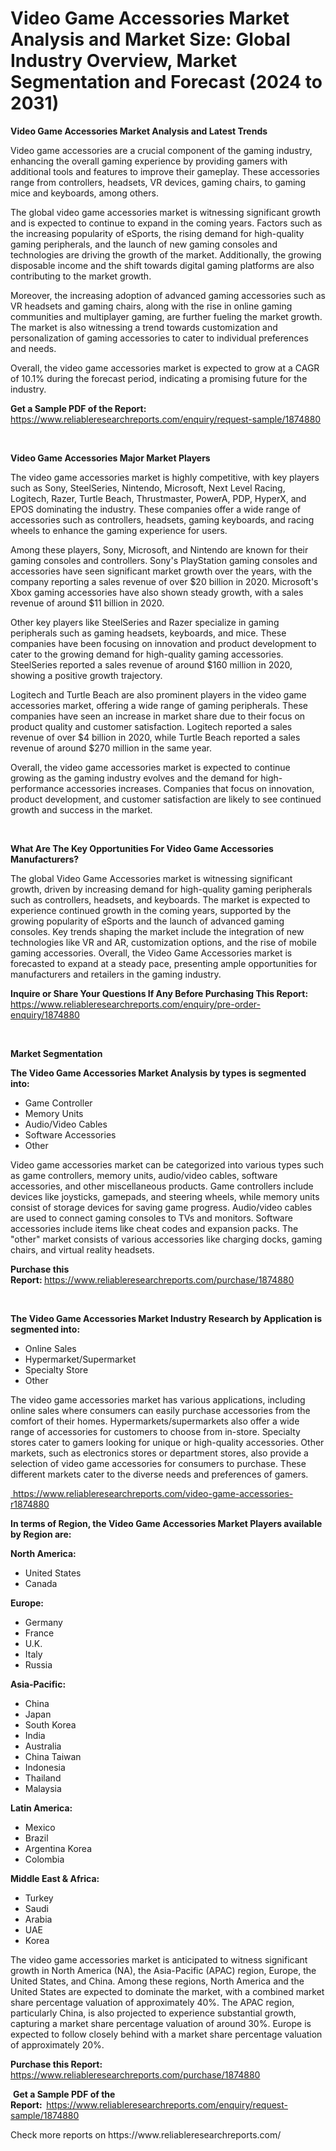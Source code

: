 <p><h1>Video Game Accessories Market Analysis and Market Size: Global Industry Overview, Market Segmentation and Forecast (2024 to 2031)</h1></p><p><strong>Video Game Accessories Market Analysis and Latest Trends</strong></p>
<p><p>Video game accessories are a crucial component of the gaming industry, enhancing the overall gaming experience by providing gamers with additional tools and features to improve their gameplay. These accessories range from controllers, headsets, VR devices, gaming chairs, to gaming mice and keyboards, among others.</p><p>The global video game accessories market is witnessing significant growth and is expected to continue to expand in the coming years. Factors such as the increasing popularity of eSports, the rising demand for high-quality gaming peripherals, and the launch of new gaming consoles and technologies are driving the growth of the market. Additionally, the growing disposable income and the shift towards digital gaming platforms are also contributing to the market growth.</p><p>Moreover, the increasing adoption of advanced gaming accessories such as VR headsets and gaming chairs, along with the rise in online gaming communities and multiplayer gaming, are further fueling the market growth. The market is also witnessing a trend towards customization and personalization of gaming accessories to cater to individual preferences and needs.</p><p>Overall, the video game accessories market is expected to grow at a CAGR of 10.1% during the forecast period, indicating a promising future for the industry.</p></p>
<p><strong>Get a Sample PDF of the Report:&nbsp;</strong> <a href="https://www.reliableresearchreports.com/enquiry/request-sample/1874880">https://www.reliableresearchreports.com/enquiry/request-sample/1874880</a></p>
<p>&nbsp;</p>
<p><strong>Video Game Accessories Major Market Players</strong></p>
<p><p>The video game accessories market is highly competitive, with key players such as Sony, SteelSeries, Nintendo, Microsoft, Next Level Racing, Logitech, Razer, Turtle Beach, Thrustmaster, PowerA, PDP, HyperX, and EPOS dominating the industry. These companies offer a wide range of accessories such as controllers, headsets, gaming keyboards, and racing wheels to enhance the gaming experience for users.</p><p>Among these players, Sony, Microsoft, and Nintendo are known for their gaming consoles and controllers. Sony's PlayStation gaming consoles and accessories have seen significant market growth over the years, with the company reporting a sales revenue of over $20 billion in 2020. Microsoft's Xbox gaming accessories have also shown steady growth, with a sales revenue of around $11 billion in 2020.</p><p>Other key players like SteelSeries and Razer specialize in gaming peripherals such as gaming headsets, keyboards, and mice. These companies have been focusing on innovation and product development to cater to the growing demand for high-quality gaming accessories. SteelSeries reported a sales revenue of around $160 million in 2020, showing a positive growth trajectory.</p><p>Logitech and Turtle Beach are also prominent players in the video game accessories market, offering a wide range of gaming peripherals. These companies have seen an increase in market share due to their focus on product quality and customer satisfaction. Logitech reported a sales revenue of over $4 billion in 2020, while Turtle Beach reported a sales revenue of around $270 million in the same year.</p><p>Overall, the video game accessories market is expected to continue growing as the gaming industry evolves and the demand for high-performance accessories increases. Companies that focus on innovation, product development, and customer satisfaction are likely to see continued growth and success in the market.</p></p>
<p>&nbsp;</p>
<p><strong>What Are The Key Opportunities For Video Game Accessories Manufacturers?</strong></p>
<p><p>The global Video Game Accessories market is witnessing significant growth, driven by increasing demand for high-quality gaming peripherals such as controllers, headsets, and keyboards. The market is expected to experience continued growth in the coming years, supported by the growing popularity of eSports and the launch of advanced gaming consoles. Key trends shaping the market include the integration of new technologies like VR and AR, customization options, and the rise of mobile gaming accessories. Overall, the Video Game Accessories market is forecasted to expand at a steady pace, presenting ample opportunities for manufacturers and retailers in the gaming industry.</p></p>
<p><strong>Inquire or Share Your Questions If Any Before Purchasing This Report:</strong> <a href="https://www.reliableresearchreports.com/enquiry/pre-order-enquiry/1874880">https://www.reliableresearchreports.com/enquiry/pre-order-enquiry/1874880</a></p>
<p>&nbsp;</p>
<p><strong>Market Segmentation</strong></p>
<p><strong>The Video Game Accessories Market Analysis by types is segmented into:</strong></p>
<p><ul><li>Game Controller</li><li>Memory Units</li><li>Audio/Video Cables</li><li>Software Accessories</li><li>Other</li></ul></p>
<p><p>Video game accessories market can be categorized into various types such as game controllers, memory units, audio/video cables, software accessories, and other miscellaneous products. Game controllers include devices like joysticks, gamepads, and steering wheels, while memory units consist of storage devices for saving game progress. Audio/video cables are used to connect gaming consoles to TVs and monitors. Software accessories include items like cheat codes and expansion packs. The "other" market consists of various accessories like charging docks, gaming chairs, and virtual reality headsets.</p></p>
<p><strong>Purchase this Report:&nbsp;</strong><a href="https://www.reliableresearchreports.com/purchase/1874880">https://www.reliableresearchreports.com/purchase/1874880</a></p>
<p>&nbsp;</p>
<p><strong>The Video Game Accessories Market Industry Research by Application is segmented into:</strong></p>
<p><ul><li>Online Sales</li><li>Hypermarket/Supermarket</li><li>Specialty Store</li><li>Other</li></ul></p>
<p><p>The video game accessories market has various applications, including online sales where consumers can easily purchase accessories from the comfort of their homes. Hypermarkets/supermarkets also offer a wide range of accessories for customers to choose from in-store. Specialty stores cater to gamers looking for unique or high-quality accessories. Other markets, such as electronics stores or department stores, also provide a selection of video game accessories for consumers to purchase. These different markets cater to the diverse needs and preferences of gamers.</p></p>
<p><a href="https://www.reliableresearchreports.com/video-game-accessories-r1874880">&nbsp;https://www.reliableresearchreports.com/video-game-accessories-r1874880</a></p>
<p><strong>In terms of Region, the Video Game Accessories Market Players available by Region are:</strong></p>
<p>
    <p> <strong> North America: </strong>
        <ul>
            <li>United States</li>
            <li>Canada</li>
        </ul>
        </p> 
    <p> <strong> Europe: </strong>
        <ul>
            <li>Germany</li>
            <li>France</li>
            <li>U.K.</li>
            <li>Italy</li>
            <li>Russia</li>
        </ul>
        </p> 
    <p> <strong> Asia-Pacific: </strong>
        <ul>
            <li>China</li>
            <li>Japan</li>
            <li>South Korea</li>
            <li>India</li>
            <li>Australia</li>
            <li>China Taiwan</li>
            <li>Indonesia</li>
            <li>Thailand</li>
            <li>Malaysia</li>
        </ul>
        </p> 
    <p> <strong> Latin America: </strong>
        <ul>
            <li>Mexico</li>
            <li>Brazil</li>
            <li>Argentina Korea</li>
            <li>Colombia</li>
        </ul>
        </p> 
    <p> <strong> Middle East & Africa: </strong>
        <ul>
            <li>Turkey</li>
            <li>Saudi</li>
            <li>Arabia</li>
            <li>UAE</li>
            <li>Korea</li>
        </ul>
    </p>
    </p>
<p><p>The video game accessories market is anticipated to witness significant growth in North America (NA), the Asia-Pacific (APAC) region, Europe, the United States, and China. Among these regions, North America and the United States are expected to dominate the market, with a combined market share percentage valuation of approximately 40%. The APAC region, particularly China, is also projected to experience substantial growth, capturing a market share percentage valuation of around 30%. Europe is expected to follow closely behind with a market share percentage valuation of approximately 20%.</p></p>
<p><strong>Purchase this Report: </strong><a href="https://www.reliableresearchreports.com/purchase/1874880">https://www.reliableresearchreports.com/purchase/1874880</a></p>
<p>&nbsp;<strong>Get a Sample PDF of the Report:&nbsp;&nbsp;</strong><a href="https://www.reliableresearchreports.com/enquiry/request-sample/1874880">https://www.reliableresearchreports.com/enquiry/request-sample/1874880</a></p>
<p><strong></strong></p>
<p>Check more reports on https://www.reliableresearchreports.com/</p>